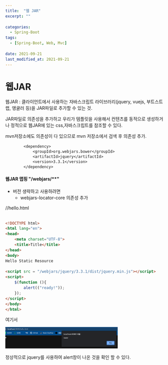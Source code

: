 ```yaml
---
title:  "웹 JAR"
excerpt: ""

categories:
  - Spring-Boot
tags:
  - [Spring-Boot, Web, Mvc]
 
date: 2021-09-21
last_modified_at: 2021-09-21
---
```




# 웹JAR

웹JAR : 클라이언트에서 사용하는 자바스크립트 라이브러리(jquery, vuejs, 부트스트랩, 앵귤러 등)을 JAR파일로 추가할 수 있는 것.

JAR파일로 의존성을 추가하고 우리가 템플릿을 사용해서 컨텐츠를 동적으로 생성하거나 정적으로 웹JAR에 있는 css,자바스크립트를 참조할 수 있다. 

mvn저장소에도 의존성이 다 있으므로 mvn 저장소에서 검색 후 의존성 추가.

```'
        <dependency>
            <groupId>org.webjars.bower</groupId>
            <artifactId>jquery</artifactId>
            <version>3.3.1</version>
        </dependency>
```





#### 웹JAR 맵핑 "/webjars/**"

- 버전 생략하고 사용하려면
  - webjars-locator-core 의존성 추가



//hello.html

```html

<!DOCTYPE html>
<html lang="en">
<head>
    <meta charset="UTF-8">
    <title>Title</title>
</head>
<body>
Hello Static Resource

<script src = "/webjars/jquery/3.3.1/dist/jquery.min.js"></script>
<script>
    $(function (){
        alert(("ready!"));
    });
</script>
</body>
</html>
```

여기서 

<img src="/assets/images/image-20211016114849968.png" alt="image-20211016114849968" style="width:70%;" />

정상적으로 jquery를 사용하여 alert창이 나온 것을 확인 할 수 있다.